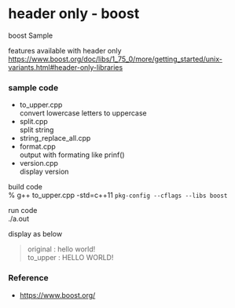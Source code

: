 header only - boost
===============

boost Sample <br/>

features available with header only <br/>
https://www.boost.org/doc/libs/1_75_0/more/getting_started/unix-variants.html#header-only-libraries <br/>


### sample code <br/>
- to_upper.cpp <br/>
convert lowercase letters to uppercase <br/>
- split.cpp <br/>
split string <br/>
- string_replace_all.cpp <br/>
- format.cpp  <br/>
output with formating like prinf()  <br/>
- version.cpp <br/>
display version <br/>


build code <br/>
% g++ to_upper.cpp  -std=c++11 `pkg-config --cflags --libs boost` <br/>

run code  <br/>
 ./a.out <br/>

display as below <br/>
> original :  hello world!  <br/>
> to_upper :  HELLO WORLD!  <br/>


### Reference <br/>
- https://www.boost.org/

